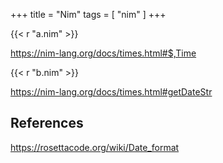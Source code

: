 +++
title = "Nim"
tags = [ "nim" ]
+++

{{< r "a.nim" >}}

<https://nim-lang.org/docs/times.html#$,Time>

{{< r "b.nim" >}}

<https://nim-lang.org/docs/times.html#getDateStr>

## References

<https://rosettacode.org/wiki/Date_format>
